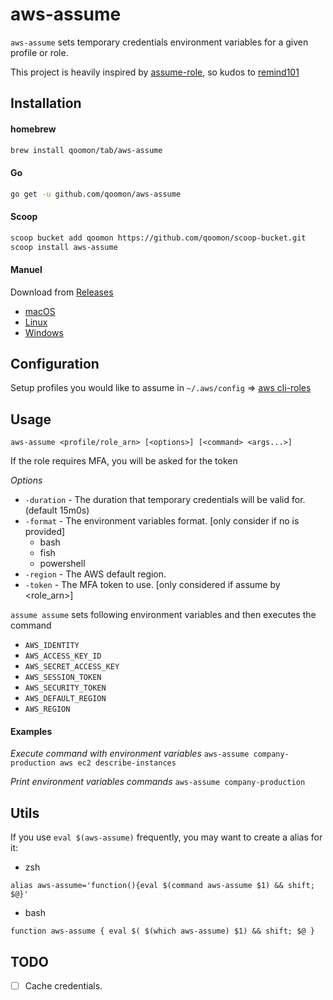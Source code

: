 # aws-assume

`aws-assume` sets temporary credentials environment variables for a given profile or role.

This project is heavily inspired by [assume-role](https://github.com/remind101/assume-role), so kudos to [remind101](https://github.com/remind101)

## Installation

#### homebrew

```bash
brew install qoomon/tab/aws-assume
```

#### Go

```bash
go get -u github.com/qoomon/aws-assume
```

#### Scoop

```bash
scoop bucket add qoomon https://github.com/qoomon/scoop-bucket.git
scoop install aws-assume
```

#### Manuel

Download from [Releases](https://github.com/qoomon/aws-assume/releases/latest)
* [macOS](https://github.com/qoomon/aws-assume/releases)
* [Linux](https://github.com/qoomon/aws-assume/releases)
* [Windows](https://github.com/qoomon/aws-assume/releases)

## Configuration

Setup profiles you would like to assume in `~/.aws/config` => [aws cli-roles](https://docs.aws.amazon.com/cli/latest/userguide/cli-roles.html)


## Usage

`aws-assume <profile/role_arn> [<options>] [<command> <args...>]`


If the role requires MFA, you will be asked for the token

*Options*
* `-duration` - The duration that temporary credentials will be valid for. (default 15m0s)
* `-format` - The environment variables format. [only consider if no <command> is provided]
  * bash 
  * fish
  * powershell
* `-region` - The AWS default region.
* `-token` - The MFA token to use. [only considered if assume by <role_arn>]


`assume assume` sets following environment variables and then executes the command 
* `AWS_IDENTITY` 
* `AWS_ACCESS_KEY_ID`
* `AWS_SECRET_ACCESS_KEY`
* `AWS_SESSION_TOKEN`
* `AWS_SECURITY_TOKEN`
* `AWS_DEFAULT_REGION`
* `AWS_REGION`

#### Examples

*Execute command with environment variables*
`aws-assume company-production aws ec2 describe-instances`

*Print environment variables commands*
`aws-assume company-production`

## Utils
If you use `eval $(aws-assume)` frequently, you may want to create a alias for it:

* zsh
```shell
alias aws-assume='function(){eval $(command aws-assume $1) && shift; $@}'

```
* bash
```shell
function aws-assume { eval $( $(which aws-assume) $1) && shift; $@ }
```

## TODO

* [ ] Cache credentials.
